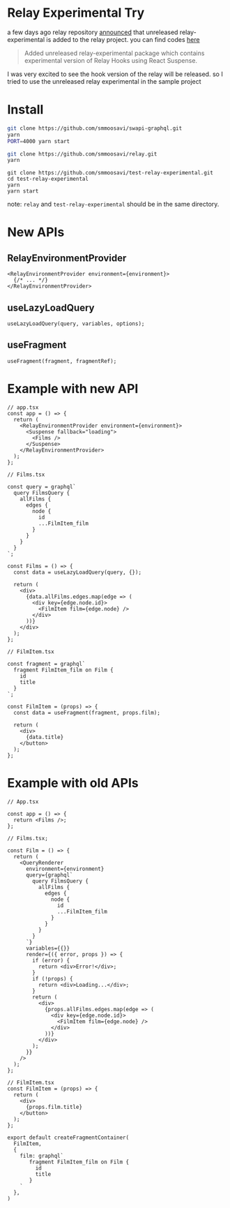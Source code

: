 # Relay Experimental Try

a few days ago relay repository [announced](https://github.com/facebook/relay/releases) that unreleased relay-experimental is added to the relay project. you can find codes [here](https://github.com/facebook/relay/tree/master/packages/relay-experimental)

> Added unreleased relay-experimental package which contains experimental version of Relay Hooks using React Suspense.

I was very excited to see the hook version of the relay will be released. so I tried to use the unreleased relay experimental in the sample project

# Install

```bash
git clone https://github.com/smmoosavi/swapi-graphql.git
yarn
PORT=4000 yarn start
```

```bash
git clone https://github.com/smmoosavi/relay.git
yarn
```

```
git clone https://github.com/smmoosavi/test-relay-experimental.git
cd test-relay-experimental
yarn
yarn start
```

note: `relay` and `test-relay-experimental` should be in the same directory.

# New APIs

## RelayEnvironmentProvider

```tsx
<RelayEnvironmentProvider environment={environment}>
  {/* ... */}
</RelayEnvironmentProvider>
```

## useLazyLoadQuery

```tsx
useLazyLoadQuery(query, variables, options);
```

## useFragment

```tsx
useFragment(fragment, fragmentRef);
```

# Example with new API

```tsx
// app.tsx
const app = () => {
  return (
    <RelayEnvironmentProvider environment={environment}>
      <Suspense fallback="loading">
        <Films />
      </Suspense>
    </RelayEnvironmentProvider>
  );
};
```

```tsx
// Films.tsx

const query = graphql`
  query FilmsQuery {
    allFilms {
      edges {
        node {
          id
          ...FilmItem_film
        }
      }
    }
  }
`;

const Films = () => {
  const data = useLazyLoadQuery(query, {});

  return (
    <div>
      {data.allFilms.edges.map(edge => (
        <div key={edge.node.id}>
          <FilmItem film={edge.node} />
        </div>
      ))}
    </div>
  );
};
```

```tsx
// FilmItem.tsx

const fragment = graphql`
  fragment FilmItem_film on Film {
    id
    title
  }
`;

const FilmItem = (props) => {
  const data = useFragment(fragment, props.film);

  return (
    <div>
      {data.title}
    </button>
  );
};
```

# Example with old APIs

```tsx
// App.tsx

const app = () => {
  return <Films />;
};
```

```tsx
// Films.tsx;

const Film = () => {
  return (
    <QueryRenderer
      environment={environment}
      query={graphql`
        query FilmsQuery {
          allFilms {
            edges {
              node {
                id
                ...FilmItem_film
              }
            }
          }
        }
      `}
      variables={{}}
      render={({ error, props }) => {
        if (error) {
          return <div>Error!</div>;
        }
        if (!props) {
          return <div>Loading...</div>;
        }
        return (
          <div>
            {props.allFilms.edges.map(edge => (
              <div key={edge.node.id}>
                <FilmItem film={edge.node} />
              </div>
            ))}
          </div>
        );
      }}
    />
  );
};
```

```tsx
// FilmItem.tsx
const FilmItem = (props) => {
  return (
    <div>
      {props.film.title}
    </button>
  );
};

export default createFragmentContainer(
  FilmItem,
  {
    film: graphql`
       fragment FilmItem_film on Film {
         id
         title
       }
    `
  },
)
```
